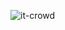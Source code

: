 ![it-crowd](https://github.com/SamamaJarrar/SamamaJarrar/assets/137646423/9457800c-6e38-4cf0-88b3-7025ad147584)

